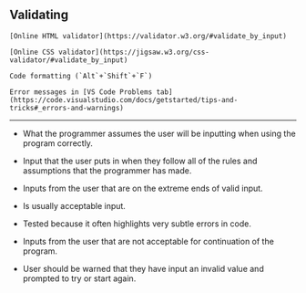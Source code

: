 <script>
  import Hero from '$lib/Hero.svelte'
  import Box from '$lib/Box.svelte'
</script>

<Hero title="Test" subtitle="Making sure you've built a quality outcome" />

<section class="content section">

## Validating

  <Box title="HTML">

    [Online HTML validator](https://validator.w3.org/#validate_by_input)

  </Box>

  <Box title="CSS">

    [Online CSS validator](https://jigsaw.w3.org/css-validator/#validate_by_input)

  </Box>

  <Box title="JavaScript">

    Code formatting (`Alt`+`Shift`+`F`)

    Error messages in [VS Code Problems tab](https://code.visualstudio.com/docs/getstarted/tips-and-tricks#_errors-and-warnings)

  </Box>

  ---


- What the programmer assumes the user will be inputting when using the program correctly.

- Input that the user puts in when they follow all of the rules and assumptions that the programmer has made.


  </Box>

  <Box title="Boundary">

- Inputs from the user that are on the extreme ends of valid input.

- Is usually acceptable input.

- Tested because it often highlights very subtle errors in code.


  </Box>

  <Box title="Invalid">

- Inputs from the user that are not acceptable for continuation of the program.

- User should be warned that they have input an invalid value and prompted to try or start again.



<!-- 
  <h2 id="console">console.log</h2>

  ---

  <h2 id="testing-types">Testing types</h2>

  

  <Box title="Expected" />

  <Box title="Boundary" />

  <Box title="Invalid" />

  ---

  <h2 id="usability-heurisitcs">Usability Heuristics</h2>

  ---
 -->
</section>